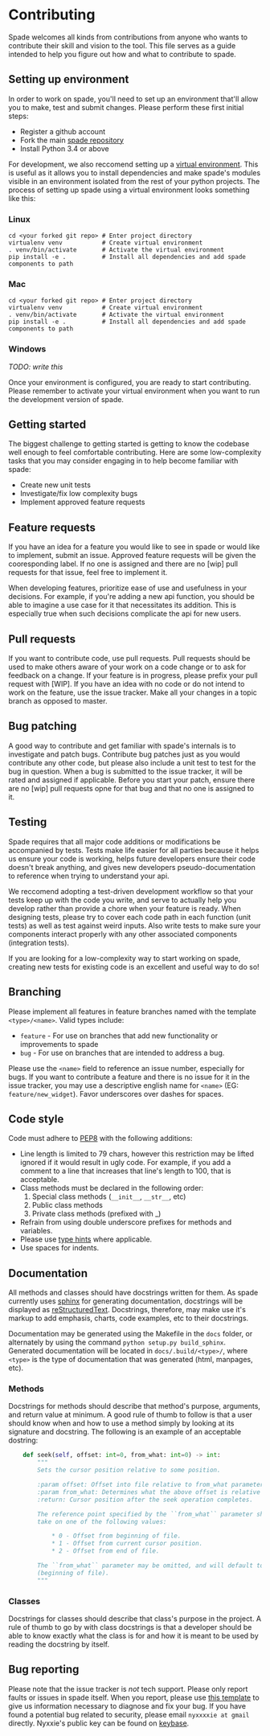 # Contributing
Spade welcomes all kinds from contributions from anyone who wants to
contribute their skill and vision to the tool.  This file serves as a guide
intended to help you figure out how and what to contribute to spade.

## Setting up environment
In order to work on spade, you'll need to set up an environment that'll allow
you to make, test and submit changes.  Please perform these first initial steps:
  * Register a github account
  * Fork the main [spade repository][1]
  * Install Python 3.4 or above

For development, we also reccomend setting up a [virtual environment][2].  This
is useful as it allows you to install dependencies and make spade's modules
visible in an environment isolated from the rest of your python projects.  The
process of setting up spade using a virtual environment looks something like
this:

### Linux
```shell
cd <your forked git repo> # Enter project directory
virtualenv venv           # Create virtual environment
. venv/bin/activate       # Activate the virtual environment
pip install -e .          # Install all dependencies and add spade components to path
```

### Mac
```shell
cd <your forked git repo> # Enter project directory
virtualenv venv           # Create virtual environment
. venv/bin/activate       # Activate the virtual environment
pip install -e .          # Install all dependencies and add spade components to path
```

### Windows
*TODO: write this*

Once your environment is configured, you are ready to start contributing.
Please remember to activate your virtual environment when you want to run
the development version of spade.

## Getting started
The biggest challenge to getting started is getting to know the codebase well
enough to feel comfortable contributing.  Here are some low-complexity tasks
that you may consider engaging in to help become familiar with spade:
  * Create new unit tests
  * Investigate/fix low complexity bugs
  * Implement approved feature requests

## Feature requests
If you have an idea for a feature you would like to see in spade or would like
to implement, submit an issue.  Approved feature requests will be given the
cooresponding label.  If no one is assigned and there are no [wip] pull
requests for that issue, feel free to implement it.

When developing features, prioritize ease of use and usefulness in your
decisions.  For example, if you're adding a new api function, you should be
able to imagine a use case for it that necessitates its addition.  This is
especially true when such decisions complicate the api for new users.

## Pull requests
If you want to contribute code, use pull requests.  Pull requests should be
used to make others aware of your work on a code change or to ask for feedback
on a change.  If your feature is in progress, please prefix your pull request
with [WIP].  If you have an idea with no code or do not intend to work on the
feature, use the issue tracker.  Make all your changes in a topic branch as
opposed to master.

## Bug patching
A good way to contribute and get familiar with spade's internals is to
investigate and patch bugs.  Contribute bug patches just as you would
contribute any other code, but please also include a unit test to test for the
bug in question.  When a bug is submitted to the issue tracker, it will be
rated and assigned if applicable.  Before you start your patch, ensure there
are no [wip] pull requests opne for that bug and that no one is assigned to it.

## Testing
Spade requires that all major code additions or modifications be accompanied by
tests.  Tests make life easier for all parties because it helps us ensure your
code is working, helps future developers ensure their code doesn't break
anything, and gives new developers pseudo-documentation to reference when trying
to understand your api.

We reccomend adopting a test-driven development workflow so that your tests keep 
up with the code you write, and serve to actually help you develop rather than 
provide a chore when your feature is ready.  When designing tests, please try to
cover each code path in each function (unit tests) as well as test against weird 
inputs.  Also write tests to make sure your components interact properly with
any other associated components (integration tests).

If you are looking for a low-complexity way to start working on spade, creating
new tests for existing code is an excellent and useful way to do so!

## Branching
Please implement all features in feature branches named with the template
`<type>/<name>`.  Valid types include:
  * `feature` - For use on branches that add new functionality or improvements
    to spade
  * `bug` - For use on branches that are intended to address a bug.
  
Please use the `<name>` field to reference an issue number, especially for bugs.
If you want to contribute a feature and there is no issue for it in the issue
tracker, you may use a descriptive english name for `<name>` 
(EG: `feature/new_widget`).  Favor underscores over dashes for spaces.

## Code style
Code must adhere to [PEP8][4] with the following additions:
  * Line length is limited to 79 chars, however this restriction may be lifted
    ignored if it would result in ugly code.  For example, if you add a comment
    to a line that increases that line's length to 100, that is acceptable.
  * Class methods must be declared in the following order:
      1. Special class methods (`__init__`, `__str__`, etc)
      2. Public class methods
      3. Private class methods (prefixed with _)
  * Refrain from using double underscore prefixes for methods and variables.
  * Please use [type hints][7] where applicable.
  * Use spaces for indents.

## Documentation
All methods and classes should have docstrings written for them.  As spade
currently uses [sphinx][8] for generating documentation, docstrings will be
displayed as [reStructuredText][9].  Docstrings, therefore,  may make use it's
markup to add emphasis, charts, code examples, etc to their docstrings.

Documentation may be generated using the Makefile in the `docs` folder, or 
alternately by using the command `python setup.py build_sphinx`.  Generated
documentation will be located in `docs/.build/<type>/`, where `<type>` is the
type of documentation that was generated (html, manpages, etc).

### Methods
Docstrings for methods should describe that method's purpose, arguments, and 
return value at minimum.  A good rule of thumb to follow is that a user should
know when and how to use a method simply by looking at its signature and
docstring.  The following is an example of an acceptable dostring:
```python
    def seek(self, offset: int=0, from_what: int=0) -> int:
        """
        Sets the cursor position relative to some position.

        :param offset: Offset into file relative to from_what parameter.
        :param from_what: Determines what the above offset is relative to.
        :return: Cursor position after the seek operation completes.

        The reference point specified by the ``from_what`` parameter should
        take on one of the following values:

            * 0 - Offset from beginning of file.
            * 1 - Offset from current cursor position.
            * 2 - Offset from end of file.

        The ``from_what`` parameter may be omitted, and will default to 0
        (beginning of file).
        """
```

### Classes
Docstrings for classes should describe that class's purpose in the project.  A
rule of thumb to go by with class docstrings is that a developer should be able
to know exactly what the class is for and how it is meant to be used by reading
the docstring by itself.

## Bug reporting
Please note that the issue tracker is *not* tech support.  Please only report
faults or issues in spade itself.  When you report, please use [this template][5]
to give us information necessary to diagnose and fix your bug.  If you have
found a potential bug related to security, please email `nyxxxxie at gmail`
directly.  Nyxxie's public key can be found on [keybase][6].

[1]: https://github.com/nyxxxie/spade
[2]: https://docs.python-guide.org/en/latest/dev/virtualenvs/
[3]: http://nvie.com/posts/a-successful-git-branching-model/
[4]: https://www.python.org/dev/peps/pep-0008/#code-lay-out
[5]: BUG_TEMPLATE.txt
[6]: https://keybase.io/nyxxie/
[7]: https://www.python.org/dev/peps/pep-0484/
[8]: http://www.sphinx-doc.org
[9]: http://www.sphinx-doc.org/en/stable/rest.html
